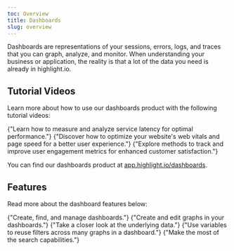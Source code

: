 ```yaml
---
toc: Overview
title: Dashboards
slug: overview
---
```


<EmbeddedVideo 
  src="https://www.youtube.com/embed/Hb24x1_wDXQ"
  title="Dashboards"
  allow="accelerometer; clipboard-write; encrypted-media; gyroscope; picture-in-picture; web-share"
/>

Dashboards are representations of your sessions, errors, logs, and traces that you can graph, analyze, and monitor. When understanding your business or application, the reality is that a lot of the data you need is already in highlight.io.

## Tutorial Videos
Learn more about how to use our dashboards product with the following tutorial videos:

<DocsCardGroup>
    <DocsCard title="How-to: Service Latency"  href="./2_dashboards-tutorials/1_service-latency.md">
        {"Learn how to measure and analyze service latency for optimal performance."}
    </DocsCard>
    <DocsCard title="How-to: Web Vitals & Page Speed"  href="./2_dashboards-tutorials/2_web-vitals-page-speed.md">
        {"Discover how to optimize your website's web vitals and page speed for a better user experience."}
    </DocsCard>
    <DocsCard title="How-to: User Engagement"  href="./2_dashboards-tutorials/3_user-engagement.md">
        {"Explore methods to track and improve user engagement metrics for enhanced customer satisfaction."}
    </DocsCard>
</DocsCardGroup>

You can find our dashboards product at [app.highlight.io/dashboards](https://app.highlight.io/dashboards).

## Features

Read more about the dashboard features below:

<DocsCardGroup>
    <DocsCard title="Dashboard management."  href="./dashboard-management.md">
        {"Create, find, and manage dashboards."}
    </DocsCard>
    <DocsCard title="Creating / editing a graph."  href="./graphing.md">
        {"Create and edit graphs in your dashboards."}
    </DocsCard>
    <DocsCard title="Drilldown" href="./drilldown.md">
        {"Take a closer look at the underlying data."}
    </DocsCard>
    <DocsCard title="Variables" href="./variables.md">
        {"Use variables to reuse filters across many graphs in a dashboard."}
    </DocsCard>
    <DocsCard title="Search" href="../3_general_features/search.md">
        {"Make the most of the search capabilities."}
    </DocsCard>
</DocsCardGroup>
